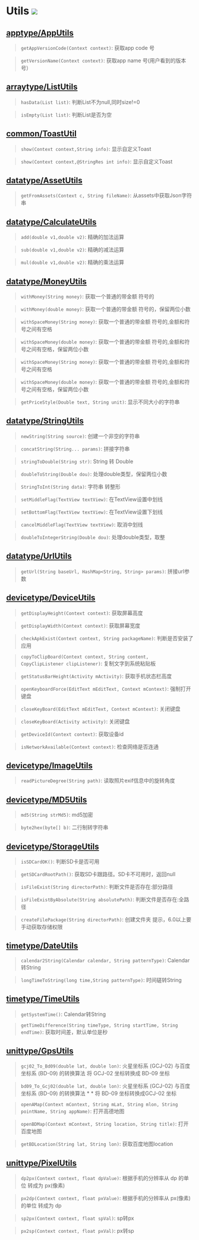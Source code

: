 # Utils [![](https://jitpack.io/v/UamaHZ/Utils.svg)](https://jitpack.io/#UamaHZ/Utils)

## [apptype/AppUtils](https://github.com/UamaHZ/Utils/blob/master/uamautils/src/main/java/com/lvman/uamautil/apptype/AppUtils.java)
> `getAppVersionCode(Context context)`: 获取app code 号

> `getVersionName(Context context)`: 获取app name 号(用户看到的版本号）



## [arraytype/ListUtils](https://github.com/UamaHZ/Utils/blob/master/uamautils/src/main/java/com/lvman/uamautil/arraytype/ListUtils.java)
> `hasData(List list)`: 判断List不为null,同时size!=0

> `isEmpty(List list)`: 判断List是否为空



## [common/ToastUtil](https://github.com/UamaHZ/Utils/blob/master/uamautils/src/main/java/com/lvman/uamautil/common/ToastUtil.java)
> `show(Context context,String info)`:  显示自定义Toast

> `show(Context context,@StringRes int info)`: 显示自定义Toast



## [datatype/AssetUtils](https://github.com/UamaHZ/Utils/blob/master/uamautils/src/main/java/com/lvman/uamautil/datatype/AssetUtils.java)
> `getFromAssets(Context c, String fileName)`: 从assets中获取Json字符串



## [datatype/CalculateUtils](https://github.com/UamaHZ/Utils/blob/master/uamautils/src/main/java/com/lvman/uamautil/datatype/CalculateUtils.java)
> `add(double v1,double v2)`: 精确的加法运算

> `sub(double v1,double v2)`: 精确的减法运算

> `mul(double v1,double v2)`: 精确的乘法运算



## [datatype/MoneyUtils](https://github.com/UamaHZ/Utils/blob/master/uamautils/src/main/java/com/lvman/uamautil/datatype/MoneyUtils.java)
> `withMoney(String money)`: 获取一个普通的带金额 符号的

> `withMoney(double money)`: 获取一个普通的带金额 符号的，保留两位小数

> `withSpaceMoney(String money)`: 获取一个普通的带金额 符号的,金额和符号之间有空格

> `withSpaceMoney(double money)`: 获取一个普通的带金额 符号的,金额和符号之间有空格，保留两位小数

> `withSpaceMoney(String money)`: 获取一个普通的带金额 符号的,金额和符号之间有空格

> `withSpaceMoney(double money)`: 获取一个普通的带金额 符号的,金额和符号之间有空格，保留两位小数

> `getPriceStyle(Double text, String unit)`: 显示不同大小的字符串



## [datatype/StringUtils](https://github.com/UamaHZ/Utils/blob/master/uamautils/src/main/java/com/lvman/uamautil/datatype/StringUtils.java)
> `newString(String source)`: 创建一个非空的字符串

> `concatString(String... params)`: 拼接字符串

> `stringToDouble(String str)`: String 转 Double

> `doubleToString(Double dou)`: 处理double类型，保留两位小数

> `StringToInt(String data)`: 字符串 转整形

> `setMiddleFlag(TextView textView)`: 在TextView设置中划线

> `setBottomFlag(TextView textView)`: 在TextView设置下划线

> `cancelMiddleFlag(TextView textView)`: 取消中划线

> `doubleToIntegerString(Double dou)`: 处理double类型，取整



## [datatype/UrlUtils](https://github.com/UamaHZ/Utils/blob/master/uamautils/src/main/java/com/lvman/uamautil/datatype/UrlUtils.java)
> `getUrl(String baseUrl, HashMap<String, String> params)`: 拼接url参数



## [devicetype/DeviceUtils](https://github.com/UamaHZ/Utils/blob/master/uamautils/src/main/java/com/lvman/uamautil/devicetype/DeviceUtils.java)
> `getDisplayHeight(Context context)`: 获取屏幕高度

> `getDisplayWidth(Context context)`:  获取屏幕宽度

> `checkApkExist(Context context, String packageName)`: 判断是否安装了应用

> `copyToClipBoard(Context context, String content, CopyClipListener clipListener)`: 复制文字到系统粘贴板

> `getStatusBarHeight(Activity mActivity)`: 获取手机状态栏高度

> `openKeyboardForce(EditText mEditText, Context mContext)`: 强制打开键盘

> `closeKeyBoard(EditText mEditText, Context mContext)`: 关闭键盘

> `closeKeyBoard(Activity activity)`: 关闭键盘

> `getDeviceId(Context context)`: 获取设备id

> `isNetworkAvailable(Context context)`: 检查网络是否连通



## [devicetype/ImageUtils](https://github.com/UamaHZ/Utils/blob/master/uamautils/src/main/java/com/lvman/uamautil/devicetype/ImageUtils.java)
> `readPictureDegree(String path)`: 读取照片exif信息中的旋转角度



## [devicetype/MD5Utils](https://github.com/UamaHZ/Utils/blob/master/uamautils/src/main/java/com/lvman/uamautil/devicetype/MD5Utils.java)
> `md5(String strMd5)`: md5加密

> `byte2hex(byte[] b)`: 二行制转字符串


## [devicetype/StorageUtils](https://github.com/UamaHZ/Utils/blob/master/uamautils/src/main/java/com/lvman/uamautil/devicetype/StorageUtils.java)
> `isSDCardOK()`: 判断SD卡是否可用

> `getSDCardRootPath()`: 获取SD卡跟路径。SD卡不可用时，返回null

> `isFileExist(String directorPath)`: 判断文件是否存在:部分路径

> `isFileExistByAbsolute(String absolutePath)`: 判断文件是否存在:全路径

> `createFilePackage(String directorPath)`: 创建文件夹 提示，6.0以上要手动获取存储权限



## [timetype/DateUtils](https://github.com/UamaHZ/Utils/blob/master/uamautils/src/main/java/com/lvman/uamautil/timetype/DateUtils.java)
> `calendar2String(Calendar calendar, String patternType)`: Calendar转String

> `longTimeToString(long time,String patternType)`: 时间磋转String



## [timetype/TimeUtils](https://github.com/UamaHZ/Utils/blob/master/uamautils/src/main/java/com/lvman/uamautil/timetype/TimeUtils.java)
> `getSystemTime()`: Calendar转String

> `getTimeDifference(String timeType, String startTime, String endTime)`: 获取时间差，默认单位是秒



## [unittype/GpsUtils](https://github.com/UamaHZ/Utils/blob/master/uamautils/src/main/java/com/lvman/uamautil/unittype/GpsUtils.java)
> `gcj02_To_Bd09(double lat, double lon)`: 火星坐标系 (GCJ-02) 与百度坐标系 (BD-09) 的转换算法 将 GCJ-02 坐标转换成 BD-09 坐标

> `bd09_To_Gcj02(double lat, double lon)`: 火星坐标系 (GCJ-02) 与百度坐标系 (BD-09) 的转换算法 * * 将 BD-09 坐标转换成GCJ-02 坐标

> `openAMap(Context mContext, String mLat, String mlon, String pointName, String appName)`: 打开高德地图

> `openBDMap(Context mContext, String location, String title)`: 打开百度地图

> `getBDLocation(String lat, String lon)`: 获取百度地图location



## [unittype/PixelUtils](https://github.com/UamaHZ/Utils/blob/master/uamautils/src/main/java/com/lvman/uamautil/unittype/PixelUtils.java)
> `dp2px(Context context, float dpValue)`: 根据手机的分辨率从 dp 的单位 转成为 px(像素)

> `px2dp(Context context, float pxValue)`: 根据手机的分辨率从 px(像素) 的单位 转成为 dp

> `sp2px(Context context, float spVal)`: sp转px

> `px2sp(Context context, float pxVal)`: px转sp

